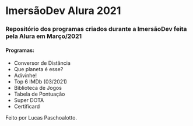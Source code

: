 # ImersãoDev Alura 2021 #

### Repositório dos programas criados durante a ImersãoDev feita pela Alura em Março/2021 ###

#### Programas: ####

- Conversor de Distância
- Que planeta é esse?
- Adivinhe!
- Top 6 IMDb (03/2021)
- Biblioteca de Jogos
- Tabela de Pontuação
- Super DOTA
- Certificard



Feito por Lucas Paschoalotto.